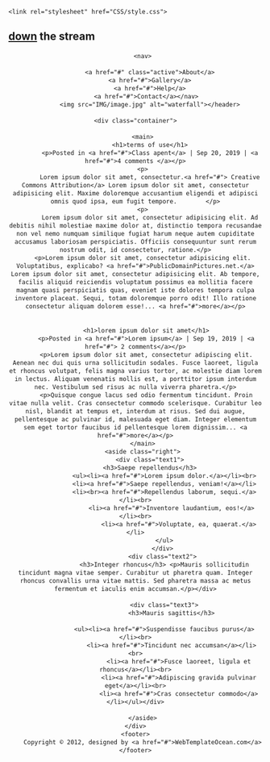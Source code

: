 <!DOCTYPE html>
<html lang="ru">
<head>
    <meta charset="UTF-8">
    <meta name="viewport" content="width=device-width, initial-scale=1.0">

    <link rel="stylesheet" href="CSS/style.css">
</head>
<body>
    <div class="wrapper">
        <div class="sitename"><h2><a href="#">down</a> the stream</h2></div>
<header><div class="block">
        
        <nav>
            
            <a href="#" class="active">About</a>
            <a href="#">Gallery</a>
            <a href="#">Help</a>
            <a href="#">Contact</a></nav>  
            <img src="IMG/image.jpg" alt="waterfall"></header>
    
    <div class="container">
    
        <main>
            <h1>terms of use</h1>
            <p>Posted in <a href="#">Class apent</a> | Sep 20, 2019 | <a href="#">4 comments </a></p>
        <p>
            Lorem ipsum dolor sit amet, consectetur.<a href="#"> Creative Commons Attribution</a> Lorem ipsum dolor sit amet, consectetur adipisicing elit. Maxime doloremque accusantium eligendi et adipisci omnis quod ipsa, eum fugit tempore.        </p>
        <p>
            Lorem ipsum dolor sit amet, consectetur adipisicing elit. Ad debitis nihil molestiae maxime dolor at, distinctio tempora recusandae non vel nemo numquam similique fugiat harum neque autem cupiditate accusamus laboriosam perspiciatis. Officiis consequuntur sunt rerum nostrum odit, id consectetur, ratione.</p>
        <p>Lorem ipsum dolor sit amet, consectetur adipisicing elit. Voluptatibus, explicabo? <a href="#">PublicDomainPictures.net.</a> Lorem ipsum dolor sit amet, consectetur adipisicing elit. Ab tempore, facilis aliquid reiciendis voluptatum possimus ea mollitia facere magnam quasi perspiciatis quas, eveniet iste dolores tempora culpa inventore placeat. Sequi, totam doloremque porro odit! Illo ratione consectetur aliquam dolorem esse!... <a href="#">more</a></p>
    
   
          <h1>lorem ipsum dolor sit amet</h1>
          <p>Posted in <a href="#">Lorem ipsum</a> | Sep 19, 2019 | <a href="#"> 2 comments</a></p>
          <p>Lorem ipsum dolor sit amet, consectetur adipiscing elit. Aenean nec dui quis urna sollicitudin sodales. Fusce laoreet, ligula et rhoncus volutpat, felis magna varius tortor, ac molestie diam lorem in lectus. Aliquam venenatis mollis est, a porttitor ipsum interdum nec. Vestibulum sed risus ac nulla viverra pharetra.</p>
          <p>Quisque congue lacus sed odio fermentum tincidunt. Proin vitae nulla velit. Cras consectetur commodo scelerisque. Curabitur leo nisl, blandit at tempus et, interdum at risus. Sed dui augue, pellentesque ac pulvinar id, malesuada eget diam. Integer elementum sem eget tortor faucibus id pellentesque lorem dignissim... <a href="#">more</a></p>
        </main>
        <aside class="right">
            <div class="text1">
            <h3>Saepe repellendus</h3>
            		<ul><li><a href="#">Lorem ipsum dolor.</a></li><br>
                    <li><a href="#">Saepe repellendus, veniam!</a></li>
                    <li><br><a href="#">Repellendus laborum, sequi.</a></li><br>
                        <li><a href="#">Inventore laudantium, eos!</a></li><br>
                            <li><a href="#">Voluptate, ea, quaerat.</a></li>
                    </ul>
                   </div>
                   <div class="text2">
                    <h3>Integer rhoncus</h3> <p>Mauris sollicitudin tincidunt magna vitae semper. Curabitur ut pharetra quam. Integer rhoncus convallis urna vitae mattis. Sed pharetra massa ac metus fermentum et iaculis enim accumsan.</p></div>

                    <div class="text3">
                        <h3>Mauris sagittis</h3>

                    <ul><li><a href="#">Suspendisse faucibus purus</a></li><br>
                        <li><a href="#">Tincidunt nec accumsan</a></li><br>
                        	<li><a href="#">Fusce laoreet, ligula et rhoncus</a></li><br>
                        	<li><a href="#">Adipiscing gravida pulvinar eget</a></li><br>
                        	<li><a href="#">Cras consectetur commodo</a></li></ul></div>
                    
        </aside>
    </div>
    <footer>
        Copyright © 2012, designed by <a href="#">WebTemplateOcean.com</a>
    </footer>
</div>
</body>
</html>
